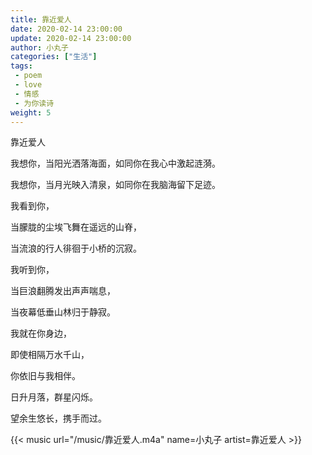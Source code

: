 ```yaml
---
title: 靠近爱人
date: 2020-02-14 23:00:00
update: 2020-02-14 23:00:00
author: 小丸子
categories: ["生活"]
tags:
 - poem
 - love
 - 情感
 - 为你读诗
weight: 5
---
```


靠近爱人

我想你，当阳光洒落海面，如同你在我心中激起涟漪。

我想你，当月光映入清泉，如同你在我脑海留下足迹。

我看到你，

当朦胧的尘埃飞舞在遥远的山脊，

当流浪的行人徘徊于小桥的沉寂。

我听到你，

当巨浪翻腾发出声声喘息，

当夜幕低垂山林归于静寂。

我就在你身边，

即使相隔万水千山，

你依旧与我相伴。

日升月落，群星闪烁。

望余生悠长，携手而过。


{{< music url="/music/靠近爱人.m4a" name=小丸子 artist=靠近爱人 >}}